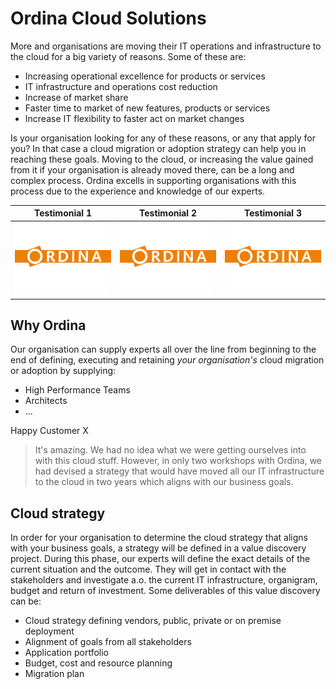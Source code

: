 # Ordina Cloud Solutions
More and organisations are moving their IT operations and infrastructure to the cloud for a big variety of reasons. Some of these are:
- Increasing operational excellence for products or services
- IT infrastructure and operations cost reduction
- Increase of market share
- Faster time to market of new features, products or services
- Increase IT flexibility to faster act on market changes 

Is your organisation looking for any of these reasons, or any that apply for you? In that case a cloud migration or adoption strategy can help you in reaching these goals. Moving to the cloud, or increasing the value gained from it if your organisation is already moved there, can be a long and complex process. Ordina excells in supporting organisations with this process due to the experience and knowledge of our experts.

| Testimonial 1 | Testimonial 2 | Testimonial 3 |
|:-------------:|:-------------:|:-------------:|
|![logo](./img/ordina-logo.jpeg)|![logo](./img/ordina-logo.jpeg)|![logo](./img/ordina-logo.jpeg)|

## Why Ordina
Our organisation can supply experts all over the line from beginning to the end of defining, executing and retaining *your organisation's* cloud migration or adoption by supplying:
- High Performance Teams
- Architects
- ...

Happy Customer X
> It's amazing. We had no idea what we were getting ourselves into with this cloud stuff. However, in only two workshops with Ordina, we had devised a strategy that would have moved all our IT infrastructure to the cloud in two years which aligns with our business goals.

## Cloud strategy
In order for your organisation to determine the cloud strategy that aligns with your business goals, a strategy will be defined in a value discovery project. During this phase, our experts will define the exact details of the current situation and the outcome. They will get in contact with the stakeholders and investigate a.o. the current IT infrastructure, organigram, budget and return of investment. Some deliverables of this value discovery can be:
- Cloud strategy defining vendors, public, private or on premise deployment
- Alignment of goals from all stakeholders
- Application portfolio
- Budget, cost and resource planning
- Migration plan

